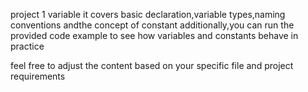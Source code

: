 project 1 variable
it covers basic declaration,variable types,naming conventions andthe concept of constant
additionally,you can run the provided code example to see how variables and constants behave in practice

feel free to adjust the content based on your specific file and project requirements

